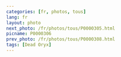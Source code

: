 ```yaml
---
categories: [fr, photos, tous]
lang: fr
layout: photo
next_photo: /fr/photos/tous/P0000305.html
picname: P0000306
prev_photo: /fr/photos/tous/P0000308.html
tags: [Dead Oryx]
---
```

